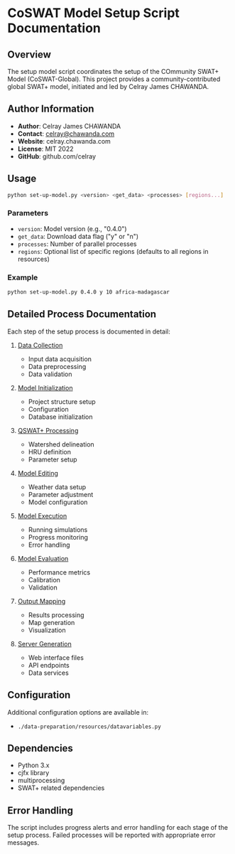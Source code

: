 # CoSWAT Model Setup Script Documentation

## Overview
The setup model script coordinates the setup of the COmmunity SWAT+ Model (CoSWAT-Global). This project provides a community-contributed global SWAT+ model, initiated and led by Celray James CHAWANDA.

## Author Information
- **Author**: Celray James CHAWANDA
- **Contact**: celray@chawanda.com
- **Website**: celray.chawanda.com
- **License**: MIT 2022
- **GitHub**: github.com/celray

## Usage
```bash
python set-up-model.py <version> <get_data> <processes> [regions...]
```

### Parameters
- `version`: Model version (e.g., "0.4.0")
- `get_data`: Download data flag ("y" or "n")
- `processes`: Number of parallel processes
- `regions`: Optional list of specific regions (defaults to all regions in resources)

### Example
```bash
python set-up-model.py 0.4.0 y 10 africa-madagascar
```

## Detailed Process Documentation
Each step of the setup process is documented in detail:

1. [Data Collection](data-collection.md)
   - Input data acquisition
   - Data preprocessing
   - Data validation

2. [Model Initialization](initialization.md)
   - Project structure setup
   - Configuration
   - Database initialization

3. [QSWAT+ Processing](qswat-processing.md)
   - Watershed delineation
   - HRU definition
   - Parameter setup

4. [Model Editing](model-editing.md)
   - Weather data setup
   - Parameter adjustment
   - Model configuration

5. [Model Execution](model-execution.md)
   - Running simulations
   - Progress monitoring
   - Error handling

6. [Model Evaluation](model-evaluation.md)
   - Performance metrics
   - Calibration
   - Validation

7. [Output Mapping](output-mapping.md)
   - Results processing
   - Map generation
   - Visualization

8. [Server Generation](server-generation.md)
   - Web interface files
   - API endpoints
   - Data services

## Configuration
Additional configuration options are available in:
- `./data-preparation/resources/datavariables.py`

## Dependencies
- Python 3.x
- cjfx library
- multiprocessing
- SWAT+ related dependencies

## Error Handling
The script includes progress alerts and error handling for each stage of the setup process. Failed processes will be reported with appropriate error messages.
